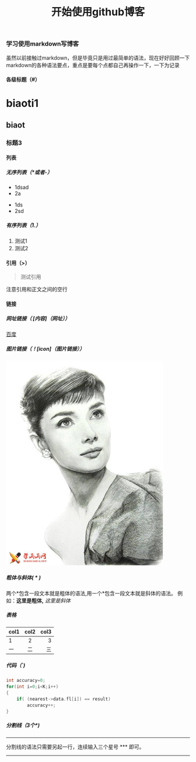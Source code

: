 ﻿---
layout: post
title:  开始使用github博客
category: 生活
comments: true
---
### 学习使用markdown写博客
虽然以前接触过markdown，但是毕竟只是用过最简单的语法，现在好好回顾一下markdown的各种语法要点，重点是要每个点都自己再操作一下，一下为记录

#### 各级标题（#）

# biaoti1


## biaot


### 标题3


#### 列表

##### 无序列表（*或者-）
* 1dsad
* 2a
- 1ds
- 2sd

##### 有序列表（1.）

1. 测试1
2. 测试2

#### 引用（>）
> 测试引用

注意引用和正文之间的空行

#### 链接

##### 网址链接（ [内容]（网址））
[百度](http:\\www.baidu.com)

##### 图片链接（！[icon]（图片链接））
![icon](/images/test.jpg)

##### 粗体与斜体( * )
两个\*包含一段文本就是粗体的语法,用一个\*包含一段文本就是斜体的语法。
例如：**这里是粗体,** *这里是斜体*

##### 表格
| col1 | col2 | col3|
|------|:----:|----:|
| 1    | 2    | 3   |
|一    | 二   | 三  |


##### 代码（`)
```c
int accuracy=0;
for(int i=0;i<K;i++)
{
	if( (nearest->data.fl[i]) == result)
		accuracy++;
}
```

##### 分割线（3个*)
***
分割线的语法只需要另起一行，连续输入三个星号 *** 即可。
***
